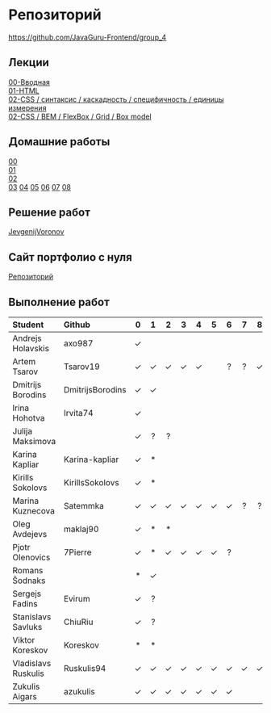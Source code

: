 # Репозиторий
https://github.com/JavaGuru-Frontend/group_4

## Лекции
[00-Вводная](https://github.com/JavaGuru-Frontend/group_4/blob/main/Lectures/00/00-Intro.pdf)  
[01-HTML](https://github.com/JavaGuru-Frontend/group_4/blob/main/Lectures/01-HTML/1-HTML.pdf)   
[02-CSS / синтаксис / каскадность / специфичность / единицы измерения](https://github.com/JavaGuru-Frontend/group_4/blob/main/Lectures/01-CSS/1-CSS.pdf)   
[02-CSS / BEM / FlexBox / Grid / Box model](https://github.com/JavaGuru-Frontend/group_4/blob/main/Lectures/01-CSS/1-CSS.pdf) 

## Домашние работы 
[00](https://github.com/JavaGuru-Frontend/group_4/blob/main/Homeworks/%F0%9F%8E%92HOMEWORKS/00/homework.md)  
[01](https://github.com/JavaGuru-Frontend/group_4/blob/main/Homeworks/%F0%9F%8E%92HOMEWORKS/01/Homework.md)  
[02](https://github.com/JavaGuru-Frontend/group_4/blob/main/Homeworks/%F0%9F%8E%92HOMEWORKS/02/Homework.md)   
[03](https://github.com/JavaGuru-Frontend/group_4/blob/main/Homeworks/%F0%9F%8E%92HOMEWORKS/03/Homework.md)
[04](https://github.com/JavaGuru-Frontend/group_4/blob/main/Homeworks/%F0%9F%8E%92HOMEWORKS/04/Homework.md)
[05](https://github.com/JavaGuru-Frontend/group_4/blob/main/Homeworks/%F0%9F%8E%92HOMEWORKS/05/Homework.md)
[06](https://github.com/JavaGuru-Frontend/group_4/blob/main/Homeworks/%F0%9F%8E%92HOMEWORKS/06/Homework.md)
[07](https://github.com/JavaGuru-Frontend/group_4/blob/main/Homeworks/%F0%9F%8E%92HOMEWORKS/07/Homework.md)
[08](https://github.com/JavaGuru-Frontend/group_4/blob/main/Homeworks/%F0%9F%8E%92HOMEWORKS/08/Homework.md)

## Решение работ 
[JevgenijVoronov](https://github.com/JavaGuru-Frontend/group_4/tree/main/Homeworks/JevgenijVoronov)   

## Сайт портфолио с нуля  
[Репозиторий](https://github.com/JavaGuru-Frontend/Portfolio)  

## Выполнение работ

| Student               | Github           | 0 | 1 | 2 | 3 | 4 | 5 | 6 | 7 | 8 | 9 |
| :-------------------- | :--------------- |:-:|:-:|:-:|:-:|:-:|:-:|:-:|:-:|:-:|:-:|
| Andrejs	  Holavskis | axo987           | ✓ |   |   |   |   |   |   |   |   |   |
| Artem       Tsarov    | Tsarov19         | ✓ | ✓ | ✓ | ✓ | ✓ |   | ? | ? | ✓ |   |
| Dmitrijs    Borodins  | DmitrijsBorodins | ✓ | ✓ |   |   |   |   |   |   |   |   |
| Irina	      Hohotva   | Irvita74         | ✓ |   |   |   |   |   |   |   |   |   |
| Julija	  Maksimova |                  | ✓ | ? | ? |   |   |   |   |   |   |   |
| Karina      Kapliar   | Karina-kapliar   | ✓ | * |   |   |   |   |   |   |   |   |
| Kirills	  Sokolovs  | KirillsSokolovs  | ✓ | * |   |   |   |   |   |   |   |   |
| Marina	  Kuznecova | Satemmka         | ✓ | ✓ | ✓ | ✓ | ✓ | ✓ | ✓ | ? | ? |   |
| Oleg        Avdejevs  | maklaj90         | ✓ | * | * |   |   |   |   |   |   |   |
| Pjotr       Olenovics | 7Pierre          | ✓ | * | ✓ | ✓ | ✓ | ✓ | ? |   |   |   |
| Romans 	  Šodnaks   |                  | * | ✓ |   |   |   |   |   |   |   |   |
| Sergejs     Fadins    | Evirum           | ✓ | ? |   |   |   |   |   |   |   |   |
| Stanislavs  Savluks   | ChiuRiu          | ✓ | ? |   |   |   |   |   |   |   |   |
| Viktor      Koreskov  | Koreskov         | * | * |   |   |   |   |   |   |   |   |
| Vladislavs  Ruskulis  | Ruskulis94       | ✓ | ✓ | ✓ | ✓ | ✓ | ✓ | ✓ | ✓ | ✓ | ✓ |
| Zukulis	  Aigars    | azukulis         | ✓ | ✓ | ✓ | ✓ | ✓ | ✓ | ✓ |   |   |   |
